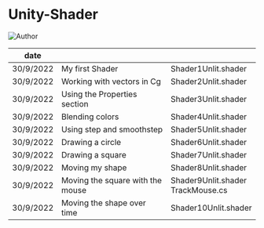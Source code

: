 # Unity-Shader
![Author](https://img.shields.io/badge/Author-ZengBc-da282a)

| date      |                                  |                                        |
| --------- | -------------------------------- | -------------------------------------- |
| 30/9/2022 | My first Shader                  | Shader1Unlit.shader                    |
| 30/9/2022 | Working with vectors in Cg       | Shader2Unlit.shader                    |
| 30/9/2022 | Using the Properties section     | Shader3Unlit.shader                    |
| 30/9/2022 | Blending colors                  | Shader4Unlit.shader                    |
| 30/9/2022 | Using step and smoothstep        | Shader5Unlit.shader                    |
| 30/9/2022 | Drawing a circle                 | Shader6Unlit.shader                    |
| 30/9/2022 | Drawing a square                 | Shader7Unlit.shader                    |
| 30/9/2022 | Moving my shape                  | Shader8Unlit.shader                    |
| 30/9/2022 | Moving the square with the mouse | Shader9Unlit.shader<br />TrackMouse.cs |
| 30/9/2022 | Moving the shape over time       | Shader10Unlit.shader                   |

